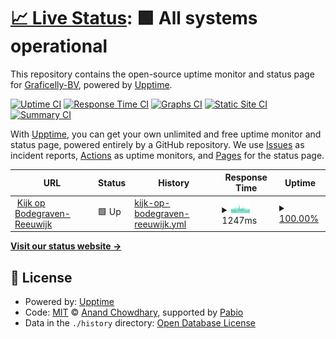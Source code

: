 # [📈 Live Status](https://Graficelly-BV.github.io/status.kobr.nl): <!--live status--> **🟩 All systems operational**

This repository contains the open-source uptime monitor and status page for [Graficelly-BV](https://Graficelly-BV.github.io/status.kobr.nl), powered by [Upptime](https://github.com/upptime/upptime).

[![Uptime CI](https://github.com/Graficelly-BV/status.kobr.nl/workflows/Uptime%20CI/badge.svg)](https://github.com/Graficelly-BV/status.kobr.nl/actions?query=workflow%3A%22Uptime+CI%22)
[![Response Time CI](https://github.com/Graficelly-BV/status.kobr.nl/workflows/Response%20Time%20CI/badge.svg)](https://github.com/Graficelly-BV/status.kobr.nl/actions?query=workflow%3A%22Response+Time+CI%22)
[![Graphs CI](https://github.com/Graficelly-BV/status.kobr.nl/workflows/Graphs%20CI/badge.svg)](https://github.com/Graficelly-BV/status.kobr.nl/actions?query=workflow%3A%22Graphs+CI%22)
[![Static Site CI](https://github.com/Graficelly-BV/status.kobr.nl/workflows/Static%20Site%20CI/badge.svg)](https://github.com/Graficelly-BV/status.kobr.nl/actions?query=workflow%3A%22Static+Site+CI%22)
[![Summary CI](https://github.com/Graficelly-BV/status.kobr.nl/workflows/Summary%20CI/badge.svg)](https://github.com/Graficelly-BV/status.kobr.nl/actions?query=workflow%3A%22Summary+CI%22)

With [Upptime](https://upptime.js.org), you can get your own unlimited and free uptime monitor and status page, powered entirely by a GitHub repository. We use [Issues](https://github.com/Graficelly-BV/status.kobr.nl/issues) as incident reports, [Actions](https://github.com/Graficelly-BV/status.kobr.nl/actions) as uptime monitors, and [Pages](https://Graficelly-BV.github.io/status.kobr.nl) for the status page.

<!--start: status pages-->
<!-- This summary is generated by Upptime (https://github.com/upptime/upptime) -->
<!-- Do not edit this manually, your changes will be overwritten -->
<!-- prettier-ignore -->
| URL | Status | History | Response Time | Uptime |
| --- | ------ | ------- | ------------- | ------ |
| <img alt="" src="https://icons.duckduckgo.com/ip3/www.kobr.nl.ico" height="13"> [Kijk op Bodegraven-Reeuwijk](https://www.kobr.nl) | 🟩 Up | [kijk-op-bodegraven-reeuwijk.yml](https://github.com/Graficelly-BV/status.kobr.nl/commits/HEAD/history/kijk-op-bodegraven-reeuwijk.yml) | <details><summary><img alt="Response time graph" src="./graphs/kijk-op-bodegraven-reeuwijk/response-time-week.png" height="20"> 1247ms</summary><br><a href="https://Graficelly-BV.github.io/status.kobr.nl/history/kijk-op-bodegraven-reeuwijk"><img alt="Response time 1070" src="https://img.shields.io/endpoint?url=https%3A%2F%2Fraw.githubusercontent.com%2FGraficelly-BV%2Fstatus.kobr.nl%2FHEAD%2Fapi%2Fkijk-op-bodegraven-reeuwijk%2Fresponse-time.json"></a><br><a href="https://Graficelly-BV.github.io/status.kobr.nl/history/kijk-op-bodegraven-reeuwijk"><img alt="24-hour response time 1073" src="https://img.shields.io/endpoint?url=https%3A%2F%2Fraw.githubusercontent.com%2FGraficelly-BV%2Fstatus.kobr.nl%2FHEAD%2Fapi%2Fkijk-op-bodegraven-reeuwijk%2Fresponse-time-day.json"></a><br><a href="https://Graficelly-BV.github.io/status.kobr.nl/history/kijk-op-bodegraven-reeuwijk"><img alt="7-day response time 1247" src="https://img.shields.io/endpoint?url=https%3A%2F%2Fraw.githubusercontent.com%2FGraficelly-BV%2Fstatus.kobr.nl%2FHEAD%2Fapi%2Fkijk-op-bodegraven-reeuwijk%2Fresponse-time-week.json"></a><br><a href="https://Graficelly-BV.github.io/status.kobr.nl/history/kijk-op-bodegraven-reeuwijk"><img alt="30-day response time 1228" src="https://img.shields.io/endpoint?url=https%3A%2F%2Fraw.githubusercontent.com%2FGraficelly-BV%2Fstatus.kobr.nl%2FHEAD%2Fapi%2Fkijk-op-bodegraven-reeuwijk%2Fresponse-time-month.json"></a><br><a href="https://Graficelly-BV.github.io/status.kobr.nl/history/kijk-op-bodegraven-reeuwijk"><img alt="1-year response time 1069" src="https://img.shields.io/endpoint?url=https%3A%2F%2Fraw.githubusercontent.com%2FGraficelly-BV%2Fstatus.kobr.nl%2FHEAD%2Fapi%2Fkijk-op-bodegraven-reeuwijk%2Fresponse-time-year.json"></a></details> | <details><summary><a href="https://Graficelly-BV.github.io/status.kobr.nl/history/kijk-op-bodegraven-reeuwijk">100.00%</a></summary><a href="https://Graficelly-BV.github.io/status.kobr.nl/history/kijk-op-bodegraven-reeuwijk"><img alt="All-time uptime 99.98%" src="https://img.shields.io/endpoint?url=https%3A%2F%2Fraw.githubusercontent.com%2FGraficelly-BV%2Fstatus.kobr.nl%2FHEAD%2Fapi%2Fkijk-op-bodegraven-reeuwijk%2Fuptime.json"></a><br><a href="https://Graficelly-BV.github.io/status.kobr.nl/history/kijk-op-bodegraven-reeuwijk"><img alt="24-hour uptime 100.00%" src="https://img.shields.io/endpoint?url=https%3A%2F%2Fraw.githubusercontent.com%2FGraficelly-BV%2Fstatus.kobr.nl%2FHEAD%2Fapi%2Fkijk-op-bodegraven-reeuwijk%2Fuptime-day.json"></a><br><a href="https://Graficelly-BV.github.io/status.kobr.nl/history/kijk-op-bodegraven-reeuwijk"><img alt="7-day uptime 100.00%" src="https://img.shields.io/endpoint?url=https%3A%2F%2Fraw.githubusercontent.com%2FGraficelly-BV%2Fstatus.kobr.nl%2FHEAD%2Fapi%2Fkijk-op-bodegraven-reeuwijk%2Fuptime-week.json"></a><br><a href="https://Graficelly-BV.github.io/status.kobr.nl/history/kijk-op-bodegraven-reeuwijk"><img alt="30-day uptime 99.96%" src="https://img.shields.io/endpoint?url=https%3A%2F%2Fraw.githubusercontent.com%2FGraficelly-BV%2Fstatus.kobr.nl%2FHEAD%2Fapi%2Fkijk-op-bodegraven-reeuwijk%2Fuptime-month.json"></a><br><a href="https://Graficelly-BV.github.io/status.kobr.nl/history/kijk-op-bodegraven-reeuwijk"><img alt="1-year uptime 99.98%" src="https://img.shields.io/endpoint?url=https%3A%2F%2Fraw.githubusercontent.com%2FGraficelly-BV%2Fstatus.kobr.nl%2FHEAD%2Fapi%2Fkijk-op-bodegraven-reeuwijk%2Fuptime-year.json"></a></details>

<!--end: status pages-->

[**Visit our status website →**](https://Graficelly-BV.github.io/status.kobr.nl)

## 📄 License

- Powered by: [Upptime](https://github.com/upptime/upptime)
- Code: [MIT](./LICENSE) © [Anand Chowdhary](https://anandchowdhary.com), supported by [Pabio](https://pabio.com)
- Data in the `./history` directory: [Open Database License](https://opendatacommons.org/licenses/odbl/1-0/)
